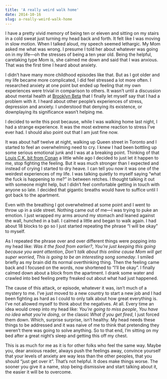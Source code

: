 ```yaml
---
title: 'A really weird walk home'
date: 2014-10-16
slug: a-really-weird-walk-home
---
```


I have a pretty vivid memory of being ten or eleven and sitting on my stairs in a cold sweat just turning my head back and forth. It felt like I was moving in slow motion. When I talked aloud, my speech seemed lethargic. My Mom asked me what was wrong. I presume I told her about whatever was going on in my life—oh the stresses of being a ten year old. Being the helpful, caretaking type Mom is, she calmed me down and said that I was anxious. That was the first time I heard about anxiety.

I didn’t have many more childhood episodes like that. But as I got older and my life became more complicated, I did feel stressed a lot more often. I researched anxiety at one point but ended up feeling that my own experiences were trivial in comparison to others. It wasn’t until a discussion about mental health at [Brooklyn Beta](http://brooklynbeta.org) that I finally let myself say that I had a problem with it. I heard about other people’s experiences of stress, depression and anxiety. I understood that denying its existence, or downplaying its significance wasn’t helping me.

I decided to write this post because, while I was walking home last night, I had a strange experience. It was the most extreme reaction to stress I’ve ever had. I should also point out that I am just fine now.

It was about half twelve at night, walking up Queen street in Toronto and I started to feel an overwhelming need to cry. I knew I had been bottling up some serious emotional junk and I was at a breaking point. Thinking of that [Louis C.K. bit from Conan](http://www.youtube.com/watch?feature=player_detailpage&v=5HbYScltf1c#t=211) a little while ago I decided to just let it happen to me, stop fighting the feeling. But it was much stronger than I expected and instead of crying I started to dry heave. I can tell you now it was one of the weirdest experiences of my life. I was talking quietly to myself saying “what the fuck is happening to me?” in between retches. I thought talking it out with someone might help, but I didn’t feel comfortable getting in touch with anyone so late. I decided that gigantic breaths would have to suffice until I got back to the apartment.

Even with the breathing I got overwhelmed at some point and I went to throw up in a side street. Nothing came out of me—I was trying to puke an emotion. I just wrapped my arms around my stomach and leaned against the wall, hunched in a ball. I calmed a little and began to walk again. I had about 18 blocks to go so I just started repeating the phrase “I will be okay” to myself.

As I repeated the phrase over and over different things were popping into my head like: _Was it the food from earlier?_, _You’re just keeping this going because you want attention_, _Don’t talk about this online cause Mom will get super worried_, _This is going to be an interesting song someday_. I smiled briefly as my brain did its normal overthinking thing. Then the feeling came back and I focused on the words, now shortened to “I’ll be okay”. I finally calmed down about a block from the apartment. I drank some water and crawled into bed feeling pretty freaked out about what had just happened.

The cause of this attack, or episode, whatever it was, isn’t much of a mystery to me. I’ve just moved to a new country to start a new job and I had been fighting as hard as I could to only talk about how great everything is. I’ve not allowed myself to think about the negatives. At all. Every time an idea would creep into my head like: _You’re going to miss people_, _You have no idea what you’re doing_, or the classic _What if you get fired_, I just forced them down. Which, surprise surprise, isn’t healthy. My head needs these things to be addressed and it was naive of me to think that pretending they weren’t there was going to solve anything. So to that end, I’m sitting on my bed after a great night’s sleep and getting this off my chest.

This is as much for me as it is for other folks who feel the same way. Maybe you, dear anxious reader, always push the feelings away, convince yourself that your levels of anxiety are way less than the other peoples, that you should “just get over it”. That’s not helpful. It does make things worse. The sooner you give it a name, stop being dismissive and start talking about it, the easier it will be to overcome.

